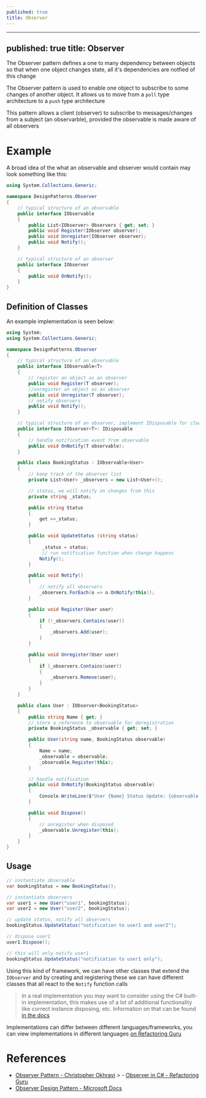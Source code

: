 ```yaml
---
published: true
title: Observer
---
```


---
published: true
title: Observer
---

The Observer pattern defines a one to many dependency between objects so that when one object changes state, all it's dependencies are notfied of this change

The Observer pattern is used to enable one object to subscribe to some changes of another object. It allows us to move from a `poll` type architecture to a `push` type architecture

This pattern allows a client (observer) to subscribe to messages/changes from a subject (an observarble), provided the observable is made aware of all observers

# Example

A broad idea of the what an observable and observer would contain may look something like this:

```cs
using System.Collections.Generic;

namespace DesignPatterns.Observer
{
    // typical structure of an observable
    public interface IObservable
    {
        public List<IObserver> Observers { get; set; }
        public void Register(IObserver observer);
        public void Unregister(IObserver observer);
        public void Notify();
    }

    // typical structure of an observer
    public interface IObserver
    {
        public void OnNotify();
    }
}
```

## Definition of Classes

An example implementation is seen below:

```cs
using System;
using System.Collections.Generic;

namespace DesignPatterns.Observer
{
    // typical structure of an observable
    public interface IObservable<T>
    {
        // register an object as an observer
        public void Register(T observer);
        //unregister an object as an observer
        public void Unregister(T observer);
        // notify observers
        public void Notify();
    }

    // typical structure of an observer, implement IDisposable for cleanup
    public interface IObserver<T>: IDisposable
    {
        // handle notification event from observable
        public void OnNotify(T observable);
    }

    public class BookingStatus : IObservable<User>
    {
        // keep track of the observer list
        private List<User> _observers = new List<User>();

        // status, we will notify on changes from this
        private string _status;

        public string Status
        {
            get =>_status;
        }

        public void UpdateStatus (string status)
        {
             _status = status;
             // run notification function when change happens
            Notify();
        }

        public void Notify()
        {
            // notify all observers
            _observers.ForEach(o => o.OnNotify(this));
        }

        public void Register(User user)
        {
            if (!_observers.Contains(user))
            {
                _observers.Add(user);
            }
        }

        public void Unregister(User user)
        {
            if (_observers.Contains(user))
            {
                _observers.Remove(user);
            }
        }
    }

    public class User : IObserver<BookingStatus>
    {
        public string Name { get; }
        // store a reference to observable for deregistration
        private BookingStatus _observable { get; set; }

        public User(string name, BookingStatus observable)
        {
            Name = name;
            _observable = observable;
            _observable.Register(this);
        }

        // handle notification
        public void OnNotify(BookingStatus observable)
        {
            Console.WriteLine($"User {Name} Status Update: {observable.Status}");
        }

        public void Dispose()
        {
            // unregister when disposed
            _observable.Unregister(this);
        }
    }
}
```

## Usage

```cs
// instantiate observable
var bookingStatus = new BookingStatus();

// instantiate observers
var user1 = new User("user1", bookingStatus);
var user2 = new User("user2", bookingStatus);

// update status, notify all observers
bookingStatus.UpdateStatus("notification to user1 and user2");

// dispose user1
user1.Dispose();

// this will only notify user1
bookingStatus.UpdateStatus("notification to user1 only");
```

Using this kind of framework, we can have other classes that extend the `IObserver` and by creating and registering these we can have different classes that all react to the `Notify` function calls

> In a real implementation you may want to consider using the C# built-in implementation, this makes use of a lot of additional functionality like correct instance disposing, etc. Information on that can be found [in the docs](https://docs.microsoft.com/en-us/dotnet/standard/events/observer-design-pattern)

Implementations can differ between different languages/frameworks, you can view implementations in different languages [on Refactoring Guru](https://refactoring.guru/design-patterns/observer)

# References

- [Observer Pattern - Christopher Okhravi](https://www.youtube.com/watch?v=_BpmfnqjgzQ&list=PLrhzvIcii6GNjpARdnO4ueTUAVR9eMBpc&index=2) > - [Observer in C# - Refactoring Guru](https://refactoring.guru/design-patterns/observer)
- [Observer Design Pattern - Microsoft Docs](https://docs.microsoft.com/en-us/dotnet/standard/events/observer-design-pattern)
